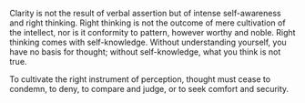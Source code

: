 Clarity is not the result of verbal assertion but of intense self-awareness and right thinking. Right thinking is not the outcome of mere cultivation of the intellect, nor is it conformity to pattern, however worthy and noble. Right thinking comes with self-knowledge. Without understanding yourself, you have no basis for thought; without self-knowledge, what you think is not true.

To cultivate the right instrument of perception, thought must cease to condemn, to deny, to compare and judge, or to seek comfort and security.